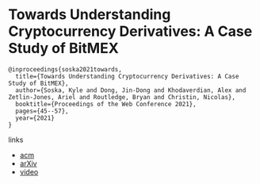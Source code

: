 # Towards Understanding Cryptocurrency Derivatives: A Case Study of BitMEX

```
@inproceedings{soska2021towards,
  title={Towards Understanding Cryptocurrency Derivatives: A Case Study of BitMEX},
  author={Soska, Kyle and Dong, Jin-Dong and Khodaverdian, Alex and Zetlin-Jones, Ariel and Routledge, Bryan and Christin, Nicolas},
  booktitle={Proceedings of the Web Conference 2021},
  pages={45--57},
  year={2021}
}
```

links
- [acm](https://dl.acm.org/doi/abs/10.1145/3442381.3450059)
- [arXiv](https://arxiv.org/abs/2102.07372)
- [video](https://www.youtube.com/watch?v=wLc77VX78OU)
